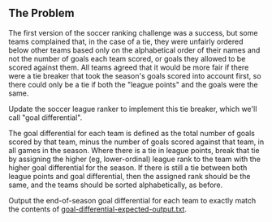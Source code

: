 ## The Problem

The first version of the soccer ranking challenge was a success, but some teams complained that, in
the case of a tie, they were unfairly ordered below other teams based only on the alphabetical order of 
their names and not the number of goals each team scored, or goals they allowed to be scored against them.
All teams agreed that it would be more fair if there were a tie breaker that took the season's goals
scored into account first, so there could only be a tie if both the "league points" and the goals were
the same.

Update the soccer league ranker to implement this tie breaker, which we'll call "goal differential".

The goal differential for each team is defined as the total number of goals scored by that team, minus
the number of goals scored against that team, in all games in the season. Where there is a tie in league
points, break that tie by assigning the higher (eg, lower-ordinal) league rank to the team with the higher
goal differential for the season. If there is still a tie between both league points and goal differential,
then the assigned rank should be the same, and the teams should be sorted alphabetically, as before.

Output the end-of-season goal differential for each team to exactly match the contents of
[goal-differential-expected-output.txt](goal-differential-expected-output.txt).

